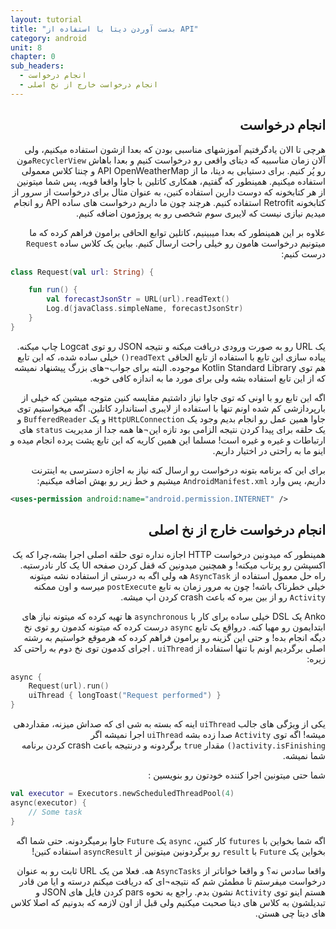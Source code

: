 ```yaml
---
layout: tutorial
title: "بدست آوردن دیتا با استفاده از API"
category: android
unit: 8
chapter: 0
sub_headers: 
  - انجام درخواست
  - انجام درخواست خارج از نخ اصلی
---
```



<div dir="rtl" markdown="1">



<div dir="rtl" markdown="1" id="انجام-درخواست" >

## انجام درخواست

</div>

هرچی تا الان یادگرفتیم آموزشهای مناسبی بودن که بعدا ازشون استفاده میکنیم، ولی آلان زمان مناسبیه که دیتای واقعی رو درخواست کنیم و بعدا باهاش `RecyclerView`مون رو پُر کنیم. برای دستیابی به دیتا، ما از API  OpenWeatherMap و چنتا کلاس معمولی استفاده میکنیم. همینطور که گفتیم، همکاری کاتلین با جاوا واقعا قویه، پس شما میتونین از هر کتابخونه که دوست دارین استفاده کنین، به عنوان مثال برای درخواست از سرور از کتابخونه Retrofit استفاده کنیم. هرچند چون ما داریم درخواست های ساده API رو انجام میدیم نیازی نیست که لایبری سوم شخصی رو به پروژمون اضافه کنیم.

علاوه بر این همینطور که بعدا میبینیم، کاتلین توابع الحاقی برامون فراهم کرده که ما میتونیم درخواست هامون رو خیلی راحت ارسال کنیم. بیاین یک کلاس ساده `Request` درست کنیم:

</div>

```kotlin
class Request(val url: String) {

    fun run() {
        val forecastJsonStr = URL(url).readText()
        Log.d(javaClass.simpleName, forecastJsonStr)
    }
}
```

<div dir="rtl" markdown="1">

یک URL رو به صورت ورودی دریافت میکنه و نتیجه JSON رو توی Logcat چاپ میکنه. پیاده سازی این تابع با استفاده از تابع الحاقی `readText()` خیلی ساده شده، که این تابع هم توی Kotlin Standard Library موجوده. البته برای جواب¬های بزرگ پیشنهاد نمیشه که از این تابع استفاده بشه ولی برای مورد ما به اندازه کافی خوبه.

اگه این تابع رو با اونی که توی جاوا نیاز داشتیم مقایسه کنین متوجه میشین که خیلی از بارپردازشی کم شده اونم تنها با استفاده از لایبری استاندارد کاتلین. اگه میخواستیم توی جاوا همین عمل رو انجام بدیم وجود یک `HttpURLConnection` و یک `BufferedReader` و یک حلقه برای پیدا کردن نتیجه الزامی بود تازه این¬ها همه جدا از مدیریت `status` های ارتباطات و غیره و غیره است! مسلما این همین کاریه که این تابع پشت پرده انجام میده و اینو ما به راحتی در اختیار داریم.

برای این که برنامه بتونه درخواست رو ارسال کنه نیاز به اجازه دسترسی به اینترنت داریم، پس وارد `AndroidManifest.xml` میشیم و خط زیر رو بهش اضافه میکنیم:


</div>

```xml
<uses-permission android:name="android.permission.INTERNET" />
```

<div dir="rtl" markdown="1">

<div dir="rtl" markdown="1" id="انجام-درخواست-خارج-از-نخ-اصلی" >

## انجام درخواست خارج از نخ اصلی

</div>

همینطور که میدونین درخواست HTTP اجازه نداره توی حلقه اصلی اجرا بشه،چرا که یک اکسپشن رو پرتاب میکنه! و همچنین میدونین که قفل کردن صفحه UI یک کار نادرستیه. راه حل معمول استفاده از `AsyncTask` هه ولی اگه به درستی از استفاده نشه میتونه خیلی خطرناک باشه! چون به مرور زمان به تابع `postExecute` میرسه و اون ممکنه `Activity` رو از بین ببره که باعث crash کردن اپ میشه.

Anko یک DSL خیلی ساده برای کار با `asynchronous` ها تهیه کرده که میتونه نیاز های ابتدایمون رو مهیا کنه. درواقع یک تابع `async` درست کرده که میتونه کدمون رو توی نخ دیگه انجام بده! و حتی این گزینه رو برامون فراهم کرده که هرموقع خواستیم به رشته اصلی برگردیم اونم با تنها استفاده از `uiThread` . اجرای کدمون توی نخ دوم به راحتی کد زیره:

</div>

```kotlin
async {
    Request(url).run()
    uiThread { longToast("Request performed") }
}
```
<div dir="rtl" markdown="1">

یکی از ویژگی های جالب `uiThread` اینه که بسته به شی ای که صداش میزنه، مقداردهی میشه! اگه توی `Activity` صدا زده بشه `uiThread` اجرا نمیشه اگر `activity.isFinishing()` مقدار `true` برگردونه و درنتیجه باعث crash کردن برنامه شما نمیشه.

شما حتی میتونین اجرا کننده خودتون رو بنویسین :

</div>

```kotlin
val executor = Executors.newScheduledThreadPool(4)
async(executor) {
    // Some task
}
```

<div dir="rtl" markdown="1">

اگه شما بخواین با `futures` کار کنین، `async` یک `Future` جاوا برمیگردونه. حتی شما اگه بخواین یک `Future` با `result` رو برگردونین میتونین از `asyncResult` استفاده کنین!

واقعا سادس نه؟ و واقعا خواناتر از `AsyncTasks` هه. فعلا من یک URL ثابت رو به عنوان درخواست میفرستم تا مطمئن شم که نتیجه¬ای که دریافت میکنم درسته و ایا من قادر هستم اینو توی `Activity` نشون بدم. راجع به نحوه pars کردن فایل های JSON و تبدیلشون به کلاس های دیتا صحبت میکنیم ولی قبل از اون لازمه که بدونیم که اصلا کلاس های دیتا چی هستن.

</div>




